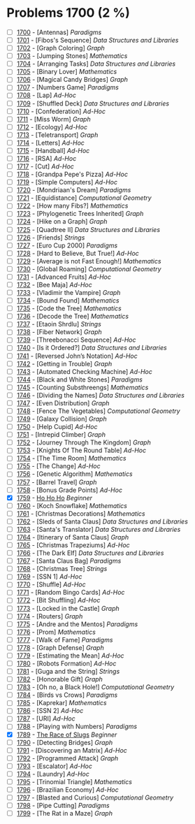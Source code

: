 # Problems 1700 (2 %)


- [ ] [1700](https://www.beecrowd.com.br/judge/en/problems/view/1700) - [Antennas] *Paradigms*
- [ ] [1701](https://www.beecrowd.com.br/judge/en/problems/view/1701) - [Fibos's Sequence] *Data Structures and Libraries*
- [ ] [1702](https://www.beecrowd.com.br/judge/en/problems/view/1702) - [Graph Coloring] *Graph*
- [ ] [1703](https://www.beecrowd.com.br/judge/en/problems/view/1703) - [Jumping Stones] *Mathematics*
- [ ] [1704](https://www.beecrowd.com.br/judge/en/problems/view/1704) - [Arranging Tasks] *Data Structures and Libraries*
- [ ] [1705](https://www.beecrowd.com.br/judge/en/problems/view/1705) - [Binary Lover] *Mathematics*
- [ ] [1706](https://www.beecrowd.com.br/judge/en/problems/view/1706) - [Magical Candy Bridges] *Graph*
- [ ] [1707](https://www.beecrowd.com.br/judge/en/problems/view/1707) - [Numbers Game] *Paradigms*
- [ ] [1708](https://www.beecrowd.com.br/judge/en/problems/view/1708) - [Lap] *Ad-Hoc*
- [ ] [1709](https://www.beecrowd.com.br/judge/en/problems/view/1709) - [Shuffled Deck] *Data Structures and Libraries*
- [ ] [1710](https://www.beecrowd.com.br/judge/en/problems/view/1710) - [Confederation] *Ad-Hoc*
- [ ] [1711](https://www.beecrowd.com.br/judge/en/problems/view/1711) - [Miss Worm] *Graph*
- [ ] [1712](https://www.beecrowd.com.br/judge/en/problems/view/1712) - [Ecology] *Ad-Hoc*
- [ ] [1713](https://www.beecrowd.com.br/judge/en/problems/view/1713) - [Teletransport] *Graph*
- [ ] [1714](https://www.beecrowd.com.br/judge/en/problems/view/1714) - [Letters] *Ad-Hoc*
- [ ] [1715](https://www.beecrowd.com.br/judge/en/problems/view/1715) - [Handball] *Ad-Hoc*
- [ ] [1716](https://www.beecrowd.com.br/judge/en/problems/view/1716) - [RSA] *Ad-Hoc*
- [ ] [1717](https://www.beecrowd.com.br/judge/en/problems/view/1717) - [Cut] *Ad-Hoc*
- [ ] [1718](https://www.beecrowd.com.br/judge/en/problems/view/1718) - [Grandpa Pepe's Pizza] *Ad-Hoc*
- [ ] [1719](https://www.beecrowd.com.br/judge/en/problems/view/1719) - [Simple Computers] *Ad-Hoc*
- [ ] [1720](https://www.beecrowd.com.br/judge/en/problems/view/1720) - [Mondriaan's Dream] *Paradigms*
- [ ] [1721](https://www.beecrowd.com.br/judge/en/problems/view/1721) - [Equidistance] *Computational Geometry*
- [ ] [1722](https://www.beecrowd.com.br/judge/en/problems/view/1722) - [How many Fibs?] *Mathematics*
- [ ] [1723](https://www.beecrowd.com.br/judge/en/problems/view/1723) - [Phylogenetic Trees Inherited] *Graph*
- [ ] [1724](https://www.beecrowd.com.br/judge/en/problems/view/1724) - [Hike on a Graph] *Graph*
- [ ] [1725](https://www.beecrowd.com.br/judge/en/problems/view/1725) - [Quadtree II] *Data Structures and Libraries*
- [ ] [1726](https://www.beecrowd.com.br/judge/en/problems/view/1726) - [Friends] *Strings*
- [ ] [1727](https://www.beecrowd.com.br/judge/en/problems/view/1727) - [Euro Cup 2000] *Paradigms*
- [ ] [1728](https://www.beecrowd.com.br/judge/en/problems/view/1728) - [Hard to Believe, But True!] *Ad-Hoc*
- [ ] [1729](https://www.beecrowd.com.br/judge/en/problems/view/1729) - [Average is not Fast Enough!] *Mathematics*
- [ ] [1730](https://www.beecrowd.com.br/judge/en/problems/view/1730) - [Global Roaming] *Computational Geometry*
- [ ] [1731](https://www.beecrowd.com.br/judge/en/problems/view/1731) - [Advanced Fruits] *Ad-Hoc*
- [ ] [1732](https://www.beecrowd.com.br/judge/en/problems/view/1732) - [Bee Maja] *Ad-Hoc*
- [ ] [1733](https://www.beecrowd.com.br/judge/en/problems/view/1733) - [Vladimir the Vampire] *Graph*
- [ ] [1734](https://www.beecrowd.com.br/judge/en/problems/view/1734) - [Bound Found] *Mathematics*
- [ ] [1735](https://www.beecrowd.com.br/judge/en/problems/view/1735) - [Code the Tree] *Mathematics*
- [ ] [1736](https://www.beecrowd.com.br/judge/en/problems/view/1736) - [Decode the Tree] *Mathematics*
- [ ] [1737](https://www.beecrowd.com.br/judge/en/problems/view/1737) - [Etaoin Shrdlu] *Strings*
- [ ] [1738](https://www.beecrowd.com.br/judge/en/problems/view/1738) - [Fiber Network] *Graph*
- [ ] [1739](https://www.beecrowd.com.br/judge/en/problems/view/1739) - [Threebonacci Sequence] *Ad-Hoc*
- [ ] [1740](https://www.beecrowd.com.br/judge/en/problems/view/1740) - [Is it Ordered?] *Data Structures and Libraries*
- [ ] [1741](https://www.beecrowd.com.br/judge/en/problems/view/1741) - [Reversed John’s Notation] *Ad-Hoc*
- [ ] [1742](https://www.beecrowd.com.br/judge/en/problems/view/1742) - [Getting in Trouble] *Graph*
- [ ] [1743](https://www.beecrowd.com.br/judge/en/problems/view/1743) - [Automated Checking Machine] *Ad-Hoc*
- [ ] [1744](https://www.beecrowd.com.br/judge/en/problems/view/1744) - [Black and White Stones] *Paradigms*
- [ ] [1745](https://www.beecrowd.com.br/judge/en/problems/view/1745) - [Counting Substhreengs] *Mathematics*
- [ ] [1746](https://www.beecrowd.com.br/judge/en/problems/view/1746) - [Dividing the Names] *Data Structures and Libraries*
- [ ] [1747](https://www.beecrowd.com.br/judge/en/problems/view/1747) - [Even Distribution] *Graph*
- [ ] [1748](https://www.beecrowd.com.br/judge/en/problems/view/1748) - [Fence The Vegetables] *Computational Geometry*
- [ ] [1749](https://www.beecrowd.com.br/judge/en/problems/view/1749) - [Galaxy Collision] *Graph*
- [ ] [1750](https://www.beecrowd.com.br/judge/en/problems/view/1750) - [Help Cupid] *Ad-Hoc*
- [ ] [1751](https://www.beecrowd.com.br/judge/en/problems/view/1751) - [Intrepid Climber] *Graph*
- [ ] [1752](https://www.beecrowd.com.br/judge/en/problems/view/1752) - [Journey Through The Kingdom] *Graph*
- [ ] [1753](https://www.beecrowd.com.br/judge/en/problems/view/1753) - [Knights Of The Round Table] *Ad-Hoc*
- [ ] [1754](https://www.beecrowd.com.br/judge/en/problems/view/1754) - [The Time Room] *Mathematics*
- [ ] [1755](https://www.beecrowd.com.br/judge/en/problems/view/1755) - [The Change] *Ad-Hoc*
- [ ] [1756](https://www.beecrowd.com.br/judge/en/problems/view/1756) - [Genetic Algorithm] *Mathematics*
- [ ] [1757](https://www.beecrowd.com.br/judge/en/problems/view/1757) - [Barrel Travel] *Graph*
- [ ] [1758](https://www.beecrowd.com.br/judge/en/problems/view/1758) - [Bonus Grade Points] *Ad-Hoc*
- [x] [1759](https://www.beecrowd.com.br/judge/en/problems/view/1759) - [Ho Ho Ho](https://github.com/Luc4sguilherme/beecrowd/blob/master/problems/[1700-1799]/1759/code.js) *Beginner*
- [ ] [1760](https://www.beecrowd.com.br/judge/en/problems/view/1760) - [Koch Snowflake] *Mathematics*
- [ ] [1761](https://www.beecrowd.com.br/judge/en/problems/view/1761) - [Christmas Decorations] *Mathematics*
- [ ] [1762](https://www.beecrowd.com.br/judge/en/problems/view/1762) - [Sleds of Santa Claus] *Data Structures and Libraries*
- [ ] [1763](https://www.beecrowd.com.br/judge/en/problems/view/1763) - [Santa's Translator] *Data Structures and Libraries*
- [ ] [1764](https://www.beecrowd.com.br/judge/en/problems/view/1764) - [Itinerary of Santa Claus] *Graph*
- [ ] [1765](https://www.beecrowd.com.br/judge/en/problems/view/1765) - [Christmas Trapeziums] *Ad-Hoc*
- [ ] [1766](https://www.beecrowd.com.br/judge/en/problems/view/1766) - [The Dark Elf] *Data Structures and Libraries*
- [ ] [1767](https://www.beecrowd.com.br/judge/en/problems/view/1767) - [Santa Claus Bag] *Paradigms*
- [ ] [1768](https://www.beecrowd.com.br/judge/en/problems/view/1768) - [Christmas Tree] *Strings*
- [ ] [1769](https://www.beecrowd.com.br/judge/en/problems/view/1769) - [SSN 1] *Ad-Hoc*
- [ ] [1770](https://www.beecrowd.com.br/judge/en/problems/view/1770) - [Shuffle] *Ad-Hoc*
- [ ] [1771](https://www.beecrowd.com.br/judge/en/problems/view/1771) - [Random Bingo Cards] *Ad-Hoc*
- [ ] [1772](https://www.beecrowd.com.br/judge/en/problems/view/1772) - [Bit Shuffling] *Ad-Hoc*
- [ ] [1773](https://www.beecrowd.com.br/judge/en/problems/view/1773) - [Locked in the Castle] *Graph*
- [ ] [1774](https://www.beecrowd.com.br/judge/en/problems/view/1774) - [Routers] *Graph*
- [ ] [1775](https://www.beecrowd.com.br/judge/en/problems/view/1775) - [Andre and the Mentos] *Paradigms*
- [ ] [1776](https://www.beecrowd.com.br/judge/en/problems/view/1776) - [Prom] *Mathematics*
- [ ] [1777](https://www.beecrowd.com.br/judge/en/problems/view/1777) - [Walk of Fame] *Paradigms*
- [ ] [1778](https://www.beecrowd.com.br/judge/en/problems/view/1778) - [Graph Defense] *Graph*
- [ ] [1779](https://www.beecrowd.com.br/judge/en/problems/view/1779) - [Estimating the Mean] *Ad-Hoc*
- [ ] [1780](https://www.beecrowd.com.br/judge/en/problems/view/1780) - [Robots Formation] *Ad-Hoc*
- [ ] [1781](https://www.beecrowd.com.br/judge/en/problems/view/1781) - [Guga and the String] *Strings*
- [ ] [1782](https://www.beecrowd.com.br/judge/en/problems/view/1782) - [Honorable Gift] *Graph*
- [ ] [1783](https://www.beecrowd.com.br/judge/en/problems/view/1783) - [Oh no, a Black Hole!] *Computational Geometry*
- [ ] [1784](https://www.beecrowd.com.br/judge/en/problems/view/1784) - [Birds vs Crows] *Paradigms*
- [ ] [1785](https://www.beecrowd.com.br/judge/en/problems/view/1785) - [Kaprekar] *Mathematics*
- [ ] [1786](https://www.beecrowd.com.br/judge/en/problems/view/1786) - [SSN 2] *Ad-Hoc*
- [ ] [1787](https://www.beecrowd.com.br/judge/en/problems/view/1787) - [URI] *Ad-Hoc*
- [ ] [1788](https://www.beecrowd.com.br/judge/en/problems/view/1788) - [Playing with Numbers] *Paradigms*
- [x] [1789](https://www.beecrowd.com.br/judge/en/problems/view/1789) - [The Race of Slugs](https://github.com/Luc4sguilherme/beecrowd/blob/master/problems/[1700-1799]/1789/code.js) *Beginner*
- [ ] [1790](https://www.beecrowd.com.br/judge/en/problems/view/1790) - [Detecting Bridges] *Graph*
- [ ] [1791](https://www.beecrowd.com.br/judge/en/problems/view/1791) - [Discovering an Matrix] *Ad-Hoc*
- [ ] [1792](https://www.beecrowd.com.br/judge/en/problems/view/1792) - [Programmed Attack] *Graph*
- [ ] [1793](https://www.beecrowd.com.br/judge/en/problems/view/1793) - [Escalator] *Ad-Hoc*
- [ ] [1794](https://www.beecrowd.com.br/judge/en/problems/view/1794) - [Laundry] *Ad-Hoc*
- [ ] [1795](https://www.beecrowd.com.br/judge/en/problems/view/1795) - [Trinomial Triangle] *Mathematics*
- [ ] [1796](https://www.beecrowd.com.br/judge/en/problems/view/1796) - [Brazilian Economy] *Ad-Hoc*
- [ ] [1797](https://www.beecrowd.com.br/judge/en/problems/view/1797) - [Blasted and Curious] *Computational Geometry*
- [ ] [1798](https://www.beecrowd.com.br/judge/en/problems/view/1798) - [Pipe Cutting] *Paradigms*
- [ ] [1799](https://www.beecrowd.com.br/judge/en/problems/view/1799) - [The Rat in a Maze] *Graph*
